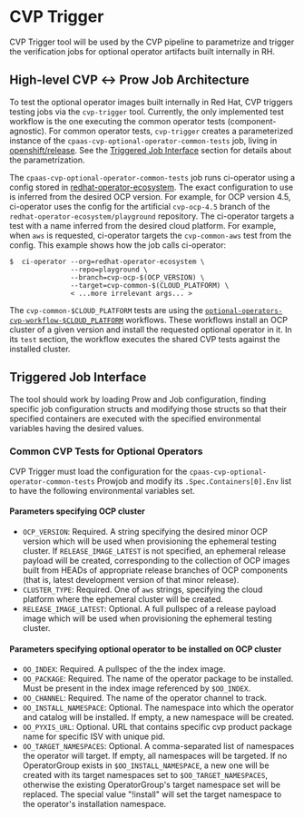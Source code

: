 # CVP Trigger

CVP Trigger tool will be used by the CVP pipeline to parametrize and trigger
the verification jobs for optional operator artifacts built internally in RH.

## High-level CVP ↔ Prow Job Architecture

To test the optional operator images built internally in Red Hat, CVP triggers
testing jobs via the `cvp-trigger` tool. Currently, the only implemented test
workflow is the one executing the common operator tests (component-agnostic).
For common operator tests, `cvp-trigger` creates a parameterized instance of the
`cpaas-cvp-optional-operator-common-tests` job, living in [openshift/release](https://github.com/openshift/release/blob/master/ci-operator/jobs/openshift/release/openshift-release-infra-periodics.yaml).
See the [Triggered Job Interface](#triggered-job-interface) section for details
 about the parametrization.

The `cpaas-cvp-optional-operator-common-tests` job runs ci-operator using
a config stored in [redhat-operator-ecosystem](https://github.com/redhat-operator-ecosystem/release/tree/master/ci-operator/config/redhat-operator-ecosystem/playground).
The exact configuration to use is inferred from the desired OCP version. For
example, for OCP version 4.5, ci-operator uses the config for the
artificial `cvp-ocp-4.5` branch of the `redhat-operator-ecosystem/playground`
repository. The ci-operator targets a test with a name inferred from the desired
cloud platform. For example, when `aws` is requested, ci-operator targets the
`cvp-common-aws` test from the config. This example shows how the job calls
ci-operator:

```console
$  ci-operator --org=redhat-operator-ecosystem \
               --repo=playground \
               --branch=cvp-ocp-$(OCP_VERSION) \
               --target=cvp-common-$(CLOUD_PLATFORM) \
               < ...more irrelevant args... >
```

The `cvp-common-$CLOUD_PLATFORM` tests are using the [`optional-operators-cvp-workflow-$CLOUD_PLATFORM`](https://steps.svc.ci.openshift.org/registry/optional-operators-cvp-common-aws)
workflows. These workflows install an OCP cluster of a given version and
install the requested optional operator in it. In its `test` section, the
workflow executes the shared CVP tests against the installed cluster.

## Triggered Job Interface

The tool should work by loading Prow and Job configuration, finding specific job
configuration structs and modifying those structs so that their specified
containers are executed with the specified environmental variables having the
desired values.

### Common CVP Tests for Optional Operators

CVP Trigger must load the configuration for the
`cpaas-cvp-optional-operator-common-tests` Prowjob and modify its
`.Spec.Containers[0].Env` list to have the following environmental variables set.

#### Parameters specifying OCP cluster

- `OCP_VERSION`: Required. A string specifying the desired minor OCP version
  which will be used when provisioning the ephemeral testing cluster. If
  `RELEASE_IMAGE_LATEST` is not specified, an ephemeral release payload will be
  created, corresponding to the collection of OCP images built from HEADs of
  appropriate release branches of OCP components (that is, latest development
  version of that minor release).
- `CLUSTER_TYPE`: Required. One of `aws` strings, specifying the cloud platform
  where the ephemeral cluster will be created.
- `RELEASE_IMAGE_LATEST`: Optional. A full pullspec of a release payload image
  which will be used when provisioning the ephemeral testing cluster.

#### Parameters specifying optional operator to be installed on OCP cluster

- `OO_INDEX`: Required. A pullspec of the the index image.
- `OO_PACKAGE`: Required. The name of the operator package to be installed. Must
   be present in the index image referenced by `$OO_INDEX`.
- `OO_CHANNEL`: Required. The name of the operator channel to track.
- `OO_INSTALL_NAMESPACE`: Optional. The namespace into which the operator and
   catalog will be installed. If empty, a new namespace will be created.
- `OO_PYXIS_URL`: Optional. URL that contains specific cvp product package name for specific ISV
   with unique pid. 
- `OO_TARGET_NAMESPACES`: Optional. A comma-separated list of namespaces the
   operator will target. If empty, all namespaces will be targeted.
   If no OperatorGroup exists in `$OO_INSTALL_NAMESPACE`, a new one will be
   created with its target namespaces set to `$OO_TARGET_NAMESPACES`, otherwise
   the existing OperatorGroup's target namespace set will be replaced. The special
   value "!install" will set the target namespace to the operator's installation
   namespace.
